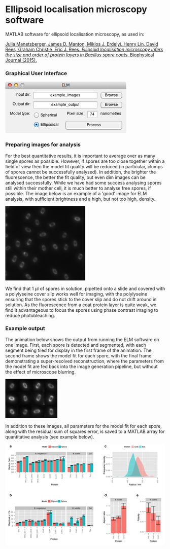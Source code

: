 # Ellipsoid localisation microscopy software

MATLAB software for ellipsoid localisation microscopy, as used in:

[Julia Manetsberger, James D. Manton, Miklos J. Erdelyi, Henry Lin, David Rees, Graham Christie, Eric J. Rees. _Ellipsoid localisation microscopy infers the size and order of protein layers in Bacillus spore coats_. Biophysical Journal (2015).](http://dx.doi.org/10.1016/j.bpj.2015.09.023)

### Graphical User Interface
![](ELM_gui.png)

### Preparing images for analysis
For the best quantitative results, it is important to average over as many single spores as possible.
However, if spores are too close together within a field of view then the model fit quality will be reduced (in particular, clumps of spores cannot be successfully analysed).
In addition, the brighter the fluorescence, the better the fit quality, but even dim images can be analysed successfully.
While we have had some success analysing spores still within their mother cell, it is much better to analyse free spores, if possible.
The image below is an example of a 'good' image for ELM analysis, with sufficient brightness and a high, but not too high, density.

![](good_image.png)

We find that 1 µl of spores in solution, pipetted onto a slide and covered with a polylyseine cover slip works well for imaging, with the polylyseine ensuring that the spores stick to the cover slip and do not drift around in solution.
As the fluorescence from a coat protein layer is quite weak, we find it advantageous to focus the spores using phase contrast imaging to reduce photobleaching.

### Example output

The animation below shows the output from running the ELM software on one image.
First, each spore is detected and segmented, with each segment being tiled for display in the first frame of the animation.
The second frame shows the model fit for each spore, with the final frame demonstrating a super-resolved reconstruction, where the parameters from the model fit are fed back into the image generation pipeline, but without the effect of microscope blurring.

![](ELM_demo.gif)

In addition to these images, all parameters for the model fit for each spore, along with the residual sum of squares error, is saved to a MATLAB array for quantitative analysis (see example below).

![](quantitation.png)
